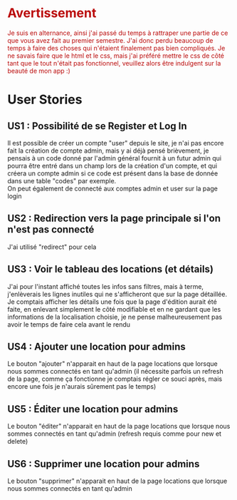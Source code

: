 <span style="color: #BB0B0B">
<h1>Avertissement</h1>
Je suis en alternance, ainsi j'ai passé du temps à rattraper
une partie de ce que vous avez fait au premier semestre.
J'ai donc perdu beaucoup de temps à faire des choses qui 
n'étaient finalement pas bien compliqués. Je ne savais faire 
que le html et le css, mais j'ai préféré mettre le css de côté 
tant que le tout n'était pas fonctionnel, veuillez alors être
indulgent sur la beauté de mon app :)
</span>

# User Stories
## US1 : Possibilité de se Register et Log In
Il est possible de créer un compte "user" depuis le site, je 
n'ai pas encore fait la création de compte admin, mais y ai 
déjà pensé brièvement, je pensais à un code donné par l'admin 
général fournit à un futur admin qui pourra être entré dans 
un champ lors de la création d'un compte, et qui créera un 
compte admin si ce code est présent dans la base de donnée 
dans une table "codes" par exemple.  
On peut également de connecté aux comptes admin et user sur 
la page login
## US2 : Redirection vers la page principale si l'on n'est pas connecté
J'ai utilisé "redirect" pour cela
## US3 : Voir le tableau des locations (et détails)
J'ai pour l'instant affiché toutes les infos sans filtres, 
mais à terme, j'enlèverais les lignes inutiles qui ne 
s'afficheront que sur la page détaillée.  
Je comptais afficher les détails une fois que la page d'édition
aurait été faite, en enlevant simplement le côté modifiable et
en ne gardant que les informations de la localisation choisie,
je ne pense malheureusement pas avoir le temps de faire cela
avant le rendu

## US4 : Ajouter une location pour admins
Le bouton "ajouter" n'apparait en haut de la page locations 
que lorsque nous sommes connectés en tant qu'admin
(il nécessite parfois un refresh de la page, comme ça fonctionne
je comptais régler ce souci après, mais encore une fois je 
n'aurais sûrement pas le temps)
## US5 : Éditer une location pour admins
Le bouton "éditer" n'apparait en haut de la page locations
que lorsque nous sommes connectés en tant qu'admin (refresh 
requis comme pour new et delete)
## US6 : Supprimer une location pour admins
Le bouton "supprimer" n'apparait en haut de la page locations
que lorsque nous sommes connectés en tant qu'admin